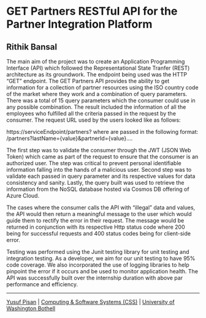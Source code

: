 # GET Partners RESTful API for the Partner Integration Platform

## Rithik Bansal

The main aim of the project was to create an Application Programming Interface (API) which followed the Representational State Tranfer (REST) architecture as its groundwork. The endpoint being used was the HTTP “GET” endpoint. The GET Partners API provides the ability to get information for a collection of partner resources using the ISO country code of the market where they work and a combination of query parameters. There was a total of 15 query parameters which the consumer could use in any possible combination. The result included the information of all the employees who fulfilled all the criteria passed in the request by the consumer. The request URL used by the users looked like as follows:

  https://serviceEndpoint/partners?<params>
  where <params> are passed in the following format: /partners?lastName={value}&partnerId={value}....

The first step was to validate the consumer through the JWT (JSON Web Token) which came as part of the request to ensure that the consumer is an authorized user. The step was critical to prevent personal identifiable information falling into the hands of a malicious user. Second step was to validate each passed in query parameter and its respective values for data consistency and sanity. Lastly, the query built was used to retrieve the information from the NoSQL database hosted via Cosmos DB offering of Azure Cloud.

The cases where the consumer calls the API with “illegal” data and values, the API would then return a meaningful message to the user which would guide them to rectify the error in their request. The message would be returned in conjunction with its respective Http status code where 200 being for successful requests and 400 status codes being for client-side error.

Testing was performed using the Junit testing library for unit testing and integration testing. As a developer, we aim for our unit testing to have 95% code coverage. We also incorporated the use of logging libraries to help pinpoint the error if it occurs and be used to monitor application health. The API was successfully built over the internship duration with above par performance and efficiency.

***

[Yusuf Pisan](https://pisanorg.github.io/yusuf/) | [Computing & Software Systems (CSS)](https://www.uwb.edu/css) | [University of Washington Bothell](https://www.uwb.edu/)
